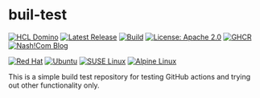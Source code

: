 # buil-test


[![HCL Domino](https://img.shields.io/badge/HCL-Domino-ffde21)](https://www.hcltechsw.com/domino)
[![Latest Release](https://img.shields.io/github/v/release/nashcom/buil-test?label=release)](https://github.com/nashcom/buil-test/releases)
[![Build](https://github.com/nashcom/buil-test/actions/workflows/release.yml/badge.svg)](https://github.com/nashcom/buil-test/actions/workflows/release.yml)
[![License: Apache 2.0](https://img.shields.io/badge/license-Apache%202.0-blue.svg)](https://github.com/nashcom/buil-test/blob/main/LICENSE)
[![GHCR](https://img.shields.io/badge/registry-ghcr.io-blue?logo=docker)](https://github.com/nashcom/buil-test/pkgs/container/alpine_build_env)
[![Nash!Com Blog](https://img.shields.io/badge/Blog-Nash!Com-blue)](https://blog.nashcom.de)


[![Red Hat](https://img.shields.io/badge/Red_Hat-EE0000?logo=redhat&logoColor=white)](https://www.redhat.com)
[![Ubuntu](https://img.shields.io/badge/Ubuntu-E95420?logo=ubuntu&logoColor=white)](https://ubuntu.com)
[![SUSE Linux](https://img.shields.io/badge/SUSE_Linux-0C322C?logo=suse&logoColor=white)](https://www.suse.com)
[![Alpine Linux](https://img.shields.io/badge/Alpine_Linux-0D597F?logo=alpinelinux&logoColor=white)](https://alpinelinux.org)



This is a simple build test repository for testing GitHub actions and trying out other functionality only.


